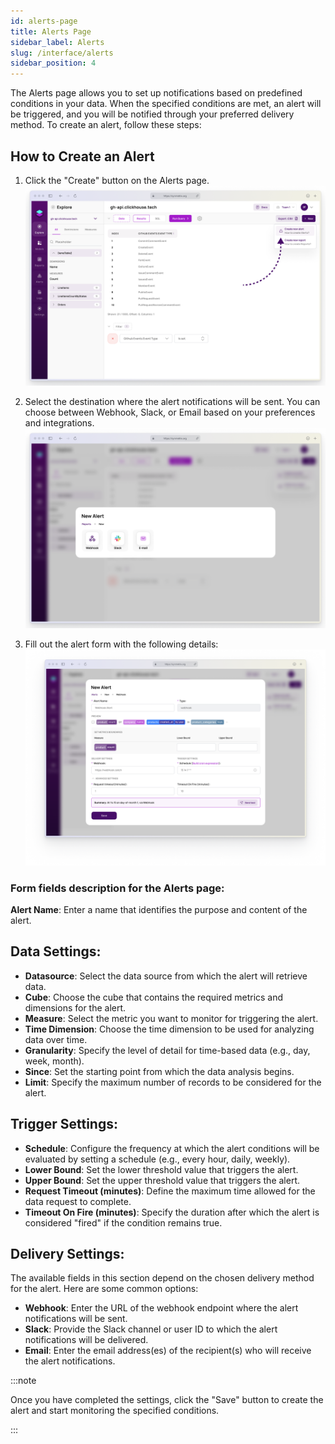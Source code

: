 ```yaml
---
id: alerts-page
title: Alerts Page
sidebar_label: Alerts
slug: /interface/alerts
sidebar_position: 4
---
```


The Alerts page allows you to set up notifications based on predefined conditions in your data. When the specified conditions are met, an alert will be triggered, and you will be notified through your preferred delivery method. To create an alert, follow these steps:

## How to Create an Alert

1. Click the "Create" button on the Alerts page.
![Alerts Page](/docs/interface/img/alerts1.png)

2. Select the destination where the alert notifications will be sent. You can choose between Webhook, Slack, or Email based on your preferences and integrations.
![Delivery path](/docs/interface/img/alerts2.png)

3. Fill out the alert form with the following details:
![Alerts Form](/docs/interface/img/alerts3.png)

### Form fields description for the Alerts page:

**Alert Name**: Enter a name that identifies the purpose and content of the alert.



  ## Data Settings:

   - **Datasource**: Select the data source from which the alert will retrieve data.
   - **Cube**: Choose the cube that contains the required metrics and dimensions for the alert.
   - **Measure**: Select the metric you want to monitor for triggering the alert.
   - **Time Dimension**: Choose the time dimension to be used for analyzing data over time.
   - **Granularity**: Specify the level of detail for time-based data (e.g., day, week, month).
   - **Since**: Set the starting point from which the data analysis begins.
   - **Limit**: Specify the maximum number of records to be considered for the alert.


   ## Trigger Settings:

   - **Schedule**: Configure the frequency at which the alert conditions will be evaluated by setting a schedule (e.g., every hour, daily, weekly).
   - **Lower Bound**: Set the lower threshold value that triggers the alert.
   - **Upper Bound**: Set the upper threshold value that triggers the alert.
   - **Request Timeout (minutes)**: Define the maximum time allowed for the data request to complete.
   - **Timeout On Fire (minutes)**: Specify the duration after which the alert is considered "fired" if the condition remains true.


  ## Delivery Settings:

   The available fields in this section depend on the chosen delivery method for the alert. Here are some common options:

   - **Webhook**: Enter the URL of the webhook endpoint where the alert notifications will be sent.
   - **Slack**: Provide the Slack channel or user ID to which the alert notifications will be delivered.
   - **Email**: Enter the email address(es) of the recipient(s) who will receive the alert notifications.
   

:::note

Once you have completed the settings, click the "Save" button to create the alert and start monitoring the specified conditions.

:::


